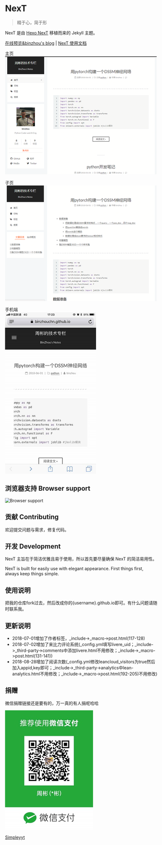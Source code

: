 # NexT

> 精于心，简于形

NexT 是由 [Hexo NexT](https://github.com/iissnan/hexo-theme-next) 移植而来的 Jekyll 主题。<!--commit: f951075d9b739d26b42472431995fa68d08796aa-->

<a href="https://binzhouchn.github.io/" target="_blank">在线预览&binzhou's blog</a> | <a href="http://theme-next.iissnan.com/" target="_blank">NexT 使用文档</a>

主页<br>
![主页](assets/images/main_page.png)

子页<br>
![子页](assets/images/sub_page.png)

手机端<br>
![手机端](assets/images/mobile_page.png)


## 浏览器支持 Browser support

![Browser support](http://iissnan.com/nexus/next/browser-support.png)


## 贡献 Contributing

欢迎提交问题与需求，修复代码。


## 开发 Development

NexT 主旨在于简洁优雅且易于使用，所以首先要尽量确保 NexT 的简洁易用性。

NexT is built for easily use with elegant appearance. First things first, always keep things simple.


## 使用说明

把我的仓库fork过去，然后改成你的{username}.github.io即可。有什么问题请随时联系我。

## 更新说明

 - 2018-07-01增加了作者标签，_include->_macro->post.html(117-128)
 - 2018-07-02增加了来比力评论系统(_config.yml填写livere_uid；_include->_third-party->comments中添加livere.html不用修改；_include->_macro->post.html(131-141))
 - 2018-08-28增加了阅读次数(_config.yml修改leancloud_visitors为true然后加入appid,key即可；_include->_third-party->analytics中lean-analytics.html不用修改；_include->_macro->post.html(192-205)不用修改)

## 捐赠

微信捐赠链接还是要有的，万一真的有人捐呢哈哈

![](assets/images/wechat_receive.jpg)


[Simpleyyt](https://github.com/Simpleyyt/jekyll-theme-next)